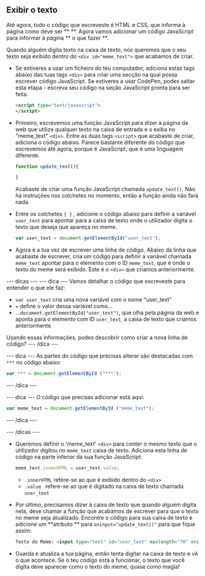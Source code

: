 ## Exibir o texto

Até agora, todo o código que escreveste é HTML e CSS, que informa à página como deve ser ** **. Agora vamos adicionar um código JavaScript para informar à página ** o que fazer **.

Quando alguém digita texto na caixa de texto, nós queremos que o seu texto seja exibido dentro do `<div id="meme_text">` que acabamos de criar.

- Se estiveres a usar um ficheiro do teu computador, adiciona estas tags abaixo das tuas tags `<div>` para criar uma secção na qual possa escrever código JavaScript. Se estiveres a usar CodePen, podes saltar esta etapa - escreva seu código na seção JavaScript pronta para ser feita.

  ```html
  <script type="text/javascript">
  </script>
  ```

- Primeiro, escrevemos uma função JavaScript para dizer à página da web que utilize qualquer texto na caixa de entrada e o exiba no "meme_text" `<div>`. Entre as duas tags `<script>` que acabaste de criar, adiciona o código abaixo. Parece bastante diferente do código que escrevemos até agora, porque é JavaScript, que é uma linguagem diferente.

  ```JavaScript
  function update_text(){

  }
  ```

  Acabaste de criar uma função JavaScript chamada `update_text()`. Não há instruções nos colchetes no momento, então a função ainda não fará nada.

- Entre os colchetes `{ }` , adicione o código abaixo para definir a variável ` user_text ` para apontar para a caixa de texto onde o utilizador digita o texto que deseja que apareça no meme.

  ```JavaScript
  var user_text = document.getElementById("user_text");
  ```

- Agora é a tua vez de escrever uma linha de código. Abaixo da linha que acabaste de escrever, cria um código para definir a variável chamada ` meme_text ` apontar para o elemento com o ID ` meme_text `, que é onde o texto do meme será exibido. Este é o `<div>` que criamos anteriormente.

--- dicas --- --- dica --- Vamos detalhar o código que escreveste para entender o que ele faz:

* `var user_text` cria uma nova variável com o nome "user_text"
* `=` define o valor dessa variável como...
* ...`document.getElementById("user_text")`, que olha pela página da web e aponta para o elemento com ID `user_text`, a caixa de texto que criamos anteriormente

Usando essas informações, podes descobrir como criar a nova linha de código? --- /dica ---

--- dica --- As partes do código que precisas alterar são destacadas com ` *** ` no código abaixo:
```JavaScript
var *** = document.getElementById ("***");
```
--- /dica ---

--- dica --- O código que precisas adicionar está aqui:

```JavaScript
var meme_text = document.getElementById ("meme_text");
```
--- /dica ---

--- /dicas ---


- Queremos definir o 'meme_text' `<div>` para conter o mesmo texto que o utilizador digitou no ` meme_text ` caixa de texto. Adiciona esta linha de código na parte inferior da sua função JavaScript:

  ``` JavaScript
  meme_text.innerHTML = user_text.value;
  ```

  * `.innerHTML` refere-se ao que é exibido dentro do `<div>`
  * `.value ` refere-se ao que é digitado na caixa de texto chamada ` user_text `

- Por último, precisamos dizer à caixa de texto que quando alguém digita nela, deve chamar a função que acabamos de escrever para que o texto no meme seja atualizado. Encontre o código para sua caixa de texto e adicione um **atributo ** para `oninput="update_text()"` para que fique assim:

  ```html
  Texto do Meme: <input type="text" id="user_text" maxlength="70" oninput="update_text()"> <p>
  ```

 - Guarda e atualiza a tua página, então tenta digitar na caixa de texto e vê o que acontece. Se o teu código está a funcionar, o texto que você digita deve aparecer como o texto do meme, quase como magia!

